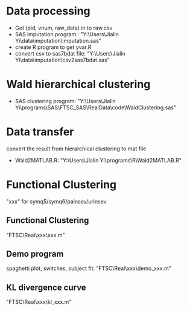 # Data processing

* Get (pid, vnum, raw_data) in to raw.csv
* SAS imputation program : "Y:\Users\Jialin Yi\data\imputation\imputation.sas"
* create R program to get yvar.R
* convert csv to sas7bdat file: "Y:\Users\Jialin Yi\data\imputation\csv2sas7bdat.sas"

# Wald hierarchical clustering

*  SAS clustering program: "Y:\Users\Jialin Yi\programs\SAS\FTSC_SAS\RealData\code\WaldClustering.sas"

# Data transfer

convert the result from hierarchical clustering to mat file

* Wald2MATLAB.R: "Y:\Users\Jialin Yi\programs\R\Wald2MATLAB.R"


# Functional Clustering

"xxx" for symq5/symq6/painsev/urinsev

## Functional Clustering
"FTSC\Real\xxx\xxx.m"

## Demo program 
spaghetti plot, switches, subject fit: "FTSC\Real\xxx\demo_xxx.m"

## KL divergence curve
"FTSC\Real\xxx\kl_xxx.m"